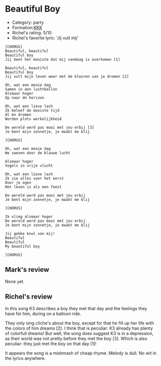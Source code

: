 # Beautiful Boy

 * Category: party
 * Formation:[KKK](Kkk.md)
 * Richel's rating: 5/10
 * Richel's favorite lyric: 'Jij vult mij'

```
[CHORUS]
Beautiful, beautiful
Beautiful boy
Jij bent het mooiste dat mij vandaag is overkomen [1]

Beautiful, beautiful
Beautiful boy
Jij vult mijn leven weer met de kleuren van je dromen [2]

Oh, wat een mooie dag
Samen in een luchtballon
Alsmaar hoger
Op naar de horizon

Oh, wat een lieve lach
Ik beleef de mooiste tijd
Al mn dromen
Worden plots werkelijkheid

De wereld werd pas mooi met jou erbij [3]
Je bent mijn zonnetje, je maakt me blij

[CHORUS]

Oh, wat een mooie dag
We zweven door de blauwe lucht

Alsmaar hoger
Vogels in vrije vlucht

Oh, wat een lieve lach
Ik zie alles voor het eerst
Door je ogen
Het leven is als een feest

De wereld werd pas mooi met jou erbij
Je bent mijn zonnetje, je maakt me blij

[CHORUS]

Ik vlieg alsmaar hoger
De wereld werd pas mooi met jou erbij
Je bent mijn zonnetje, je maakt me blij

Jij gekke knul van mij!
Beautiful
Beautiful
My beautiful boy

[CHORUS]
```
## Mark's review

None yet.

## Richel's review

In this song K3 describes a boy they met that day and the feelings they have for him, during on a balloon ride.

They only sing cliche's about the boy, except for that he fill up her life with the colors of him dreams [2].
I think that is peculiar: K3 already has plenty of colorfull dreams! But well, the song does suggest
K3 is in a depression, as their world was not pretty before they met the boy [3]. Which is also 
peculiar: they just met the boy on that day [1]!

It appears the song is a mishmash of cheap rhyme. Melody is dull. No wit in the lyrics anywhere.
